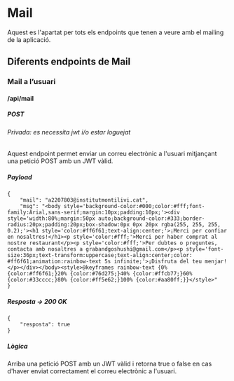 # Mail

Aquest es l'apartat per tots els endpoints que tenen a veure amb el mailing de la aplicació.

## Diferents endpoints de Mail

### Mail a l’usuari
#### /api/mail
##### POST
###### Privada: es necessita jwt i/o estar loguejat

Aquest endpoint permet enviar un correu electrònic a l'usuari mitjançant una petició POST amb un JWT vàlid.
##### Payload
```
{
    "mail": "a2207803@institutmontilivi.cat",
    "msg": "<body style='background-color:#000;color:#fff;font-family:Arial,sans-serif;margin:10px;padding:10px;'><div style='width:80%;margin:50px auto;background-color:#333;border-radius:20px;padding:20px;box-shadow:0px 0px 20px rgba(255, 255, 255, 0.2);'><h1 style='color:#ff6f61;text-align:center;'>¡Merci per confiar en nosaltres!</h1><p style='color:#fff;'>Merci per haber comprat al nostre restaurant</p><p style='color:#fff;'>Per dubtes o preguntes, contacta amb nosaltres a grabandgoshushi@gmail.com</p><p style='font-size:36px;text-transform:uppercase;text-align:center;color: #ff6f61;animation:rainbow-text 5s infinite;'>¡Disfruta del teu menjar!</p></div></body><style>@keyframes rainbow-text {0% {color:#ff6f61;}20% {color:#76d275;}40% {color:#ffcb77;}60% {color:#33cccc;}80% {color:#ff5e62;}100% {color:#aa80ff;}}</style>"
}
```

##### Resposta -> 200 OK
```
{
    "resposta": true
}
```
##### Lògica
Arriba una petició POST amb un JWT vàlid i retorna true o false en cas d'haver enviat correctament el correu electrònic a l'usuari.